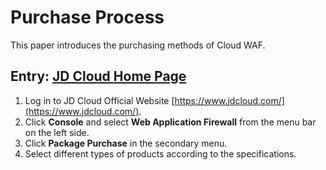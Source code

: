 # Purchase Process

This paper introduces the purchasing methods of Cloud WAF.

## Entry: [JD Cloud Home Page](https://www.jdcloud.com)

1. Log in to JD Cloud Official Website [https://www.jdcloud.com/](https://www.jdcloud.com/).
2. Click **Console** and select **Web Application Firewall** from the menu bar on the left side.
3. Click **Package Purchase** in the secondary menu.
4. Select different types of products according to the specifications.

